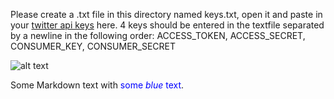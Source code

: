 Please create a .txt file in this directory named keys.txt, open it and paste in your [twitter api keys](https://developer.twitter.com/en/docs/basics/authentication/guides/access-tokens) here. 4 keys should be entered in the textfile separated by a newline in the following order: ACCESS_TOKEN, ACCESS_SECRET, CONSUMER_KEY, CONSUMER_SECRET

![alt text](https://www.getsocialsignals.com/blog/wp-content/uploads/2018/01/no-tweet-blink-cursor.gif "twitter image")


Some Markdown text with <span style="color:blue">some *blue* text</span>.
